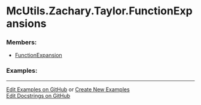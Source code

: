# <a id="McUtils.Zachary.Taylor.FunctionExpansions">McUtils.Zachary.Taylor.FunctionExpansions</a>
    


### Members:

  - [FunctionExpansion](FunctionExpansions/FunctionExpansion.md)

### Examples:



___

[Edit Examples on GitHub](https://github.com/McCoyGroup/References/edit/gh-pages/Documentation/examples/McUtils/Zachary/Taylor/FunctionExpansions.md) or 
[Create New Examples](https://github.com/McCoyGroup/References/new/gh-pages/?filename=Documentation/examples/McUtils/Zachary/Taylor/FunctionExpansions.md) <br/>
[Edit Docstrings on GitHub](https://github.com/McCoyGroup/McUtils/edit/master/Zachary/Taylor/FunctionExpansions/__init__.py?message=Update%20Docs)